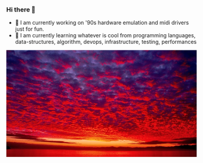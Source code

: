 ### Hi there 👋

- 🔭 I am currently working on '90s hardware emulation and midi drivers just for fun.
- 🌱 I am currently learning whatever is cool from programming languages, data-structures, algorithm, devops, infrastructure, testing, performances

![BRS](BRS.jfif "BlueRedSky")

<!--
**Raffaello/Raffaello** is a ✨ _special_ ✨ repository because its `README.md` (this file) appears on your GitHub profile.

Here are some ideas to get you started:

- 🔭 I’m currently working on ...
- 🌱 I’m currently learning ...
- 👯 I’m looking to collaborate on ...
- 🤔 I’m looking for help with ...
- 💬 Ask me about ...
- 📫 How to reach me: ...
- 😄 Pronouns: ...
- ⚡ Fun fact: ...
-->
